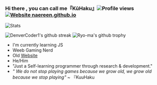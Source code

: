 ### Hi there , you can call me『KūHaku』![Profile views](https://gpvc.arturio.dev/SIREESHDEVARAJ) [![Website naereen.github.io](https://img.shields.io/website-up-down-green-red/https/naereen.github.io.svg)](https://sirdevhub.xyz)
![Stats](https://github-readme-stats.vercel.app/api?username=sireeshdevaraj&show_icons=true&theme=cobalt)

![DenverCoder1's github streak](https://github-readme-streak-stats.herokuapp.com/?user=sireeshdevaraj&theme=blue-green)
![Ryo-ma's github trophy](https://github-profile-trophy.vercel.app/?username=sireeshdevaraj&row=1)
-  I'm currently learning JS
-  Weeb Gaming Nerd
- Old [Website](https://sirdevhub.xyz)
- He/Him
- "Just a Self-learning programmer through research & development."
- *" We do not stop playing games because we grow old, we grow old because we stop playing"* ~ 『KuuHaku

